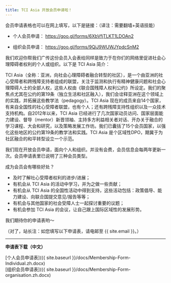 ```yaml
---
title: TCI Asia 开放会员申请啦！
---
```


会员申请表格也可以在网上填写，以下是链接：（译注：需要翻墙+英语技能）  

- 个人会员申请： https://goo.gl/forms/6XbVfjTLKT1LDOAn2

- 组织会员申请： https://goo.gl/forms/9QiJ9WUWJYpdcSnM2

我们欢迎你帮我们广传这份会员入会表给同样是致力于在你们的网络里促进社会心理障碍者权利的个人或组织。以下是
TCI Asia 简介：  

>
TCI Asia（全称：亚洲，向社会心理障碍者融合转型的社区），是一个由亚洲的社心受障者和跨残障支持者组成的联盟，关注于监测和执行有精神健康问题和社会心理障碍人士的全部人权，这些人权由《联合国残障人权利公约》所设定。我们的聚焦点尤其在公约的第19条（独立生活和社区融入），我们会诠释亚洲在这个领域上的实践，并拓展这些教学法（pedagogy）。TCI
Asia
现在的成员来自14个国家，有来自全国性的社心受障者联盟，也有个人；还有跨残障支持性组织以及一众技术支持机构。自2012年以来，TCI
Asia
已经进行了几次国家动员访问、国家层面能力建设、督导（mentor）新晋领袖、主持多方利益相关者对话、开办关于融合的学习课程、大会和研究，以及策略发展工作坊。我们已囊括了15个会员国家，以强化这些地区的公约第19条的教学法和实践。TCI
Asia 是个区域性DPO，期冀于为社区融合的和平转型设立一个示范。  

我们现在开放会员申请，面向个人和组织。并没有会费，会员信息会每两年更新一次。会员申请表里已说明了三种会员类型。

成为会员会有哪些好处？

- 及时了解社心受障者权利的进步/进展；  
- 有机会从 TCI Asia 的活动中学习，并为之做一些贡献；  
- 有机会从 TCI Asia
  的全国性活动中得到支持，这些活动包括：政策倡导、能力建设、向联合国提交意见/报告等等；  
- 有机会与其他国家的社会受障人士一起探讨重要的议题；  
- 有机会参加 TCI Asia 的会议，让自己跟上国际区域性的发展形势。  


我们期待你的申请表哟～

（对了，站长注：如您填写以下申请表，请电邮至 {{ site.email }}。）

<hr>  

**申请表下载（中文）**  

[个人会员申请表]({{ site.baseurl }}/docs/Membership-Form-Individual.zh.docx)  
[组织会员申请表]({{ site.baseurl }}/docs/Membership-Form-organisation.zh.docx)  


